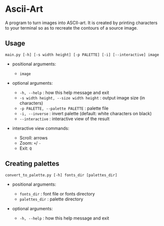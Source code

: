 # Ascii-Art
A program to turn images into ASCII-art. It is created by printing characters to your terminal so as to recreate the contours of a source image.

## Usage
```
main.py [-h] [-s width height] [-p PALETTE] [-i] [--interactive] image
```
- positional arguments:
  * `image`

- optional arguments:
  * `-h, --help` : how this help message and exit
  * `-s width height, --size width height` : output image size (in characters)
  * `-p PALETTE, --palette PALETTE` : palette file
  * `-i, --inverse` : invert palette (default: white characters on black)
  * `--interactive` : interactive view of the result

- interactive view commands:
    * Scroll: arrows
    * Zoom: `+`/ `-`
    * Exit: `Q`

## Сreating palettes
```
convert_to_palette.py [-h] fonts_dir [palettes_dir]
```
- positional arguments:
  * `fonts_dir` : font file or fonts directory
  * `palettes_dir` : palette directory

- optional arguments:
  * `-h, --help` : how this help message and exit
